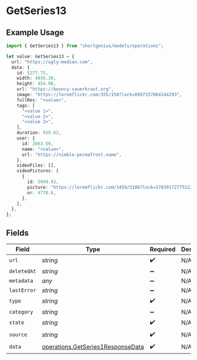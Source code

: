 # GetSeries13

## Example Usage

```typescript
import { GetSeries13 } from "shortgenius/models/operations";

let value: GetSeries13 = {
  url: "https://ugly-median.com",
  data: {
    id: 5277.75,
    width: 4036.38,
    height: 454.98,
    url: "https://bouncy-sauerkraut.org",
    image: "https://loremflickr.com/355/150?lock=8997157064144293",
    fullRes: "<value>",
    tags: [
      "<value 1>",
      "<value 2>",
      "<value 3>",
    ],
    duration: 919.62,
    user: {
      id: 2063.59,
      name: "<value>",
      url: "https://nimble-permafrost.name",
    },
    videoFiles: [],
    videoPictures: [
      {
        id: 5949.62,
        picture: "https://loremflickr.com/1459/3106?lock=178391727751220",
        nr: 4778.6,
      },
    ],
  },
};
```

## Fields

| Field                                                                                  | Type                                                                                   | Required                                                                               | Description                                                                            |
| -------------------------------------------------------------------------------------- | -------------------------------------------------------------------------------------- | -------------------------------------------------------------------------------------- | -------------------------------------------------------------------------------------- |
| `url`                                                                                  | *string*                                                                               | :heavy_check_mark:                                                                     | N/A                                                                                    |
| `deletedAt`                                                                            | *string*                                                                               | :heavy_minus_sign:                                                                     | N/A                                                                                    |
| `metadata`                                                                             | *any*                                                                                  | :heavy_minus_sign:                                                                     | N/A                                                                                    |
| `lastError`                                                                            | *string*                                                                               | :heavy_minus_sign:                                                                     | N/A                                                                                    |
| `type`                                                                                 | *string*                                                                               | :heavy_check_mark:                                                                     | N/A                                                                                    |
| `category`                                                                             | *string*                                                                               | :heavy_minus_sign:                                                                     | N/A                                                                                    |
| `state`                                                                                | *string*                                                                               | :heavy_check_mark:                                                                     | N/A                                                                                    |
| `source`                                                                               | *string*                                                                               | :heavy_check_mark:                                                                     | N/A                                                                                    |
| `data`                                                                                 | [operations.GetSeries1ResponseData](../../models/operations/getseries1responsedata.md) | :heavy_check_mark:                                                                     | N/A                                                                                    |